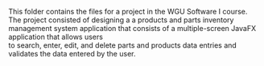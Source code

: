 This folder contains the files for a project in the WGU Software I course.
The project consisted of designing a a products and parts inventory management system application
that consists of a multiple-screen JavaFX application that allows users  
to search, enter, edit, and delete parts and products data entries and validates the data entered by the user.  
